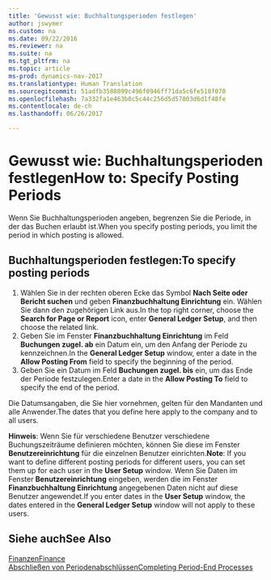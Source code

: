 ```yaml
---
title: 'Gewusst wie: Buchhaltungsperioden festlegen'
author: jswymer
ms.custom: na
ms.date: 09/22/2016
ms.reviewer: na
ms.suite: na
ms.tgt_pltfrm: na
ms.topic: article
ms-prod: dynamics-nav-2017
ms.translationtype: Human Translation
ms.sourcegitcommit: 51adfb3588099c496f0946ff71da5c6fe518f070
ms.openlocfilehash: 7a332fa1e463b0c5c44c256d5d57803d6d1f48fe
ms.contentlocale: de-ch
ms.lasthandoff: 06/26/2017

---
```


# <a name="how-to-specify-posting-periods"></a><span data-ttu-id="01828-102">Gewusst wie: Buchhaltungsperioden festlegen</span><span class="sxs-lookup"><span data-stu-id="01828-102">How to: Specify Posting Periods</span></span>
<span data-ttu-id="01828-103">Wenn Sie Buchhaltungsperioden angeben, begrenzen Sie die Periode, in der das Buchen erlaubt ist.</span><span class="sxs-lookup"><span data-stu-id="01828-103">When you specify posting periods, you limit the period in which posting is allowed.</span></span>

## <a name="to-specify-posting-periods"></a><span data-ttu-id="01828-104">Buchhaltungsperioden festlegen:</span><span class="sxs-lookup"><span data-stu-id="01828-104">To specify posting periods</span></span>
1. <span data-ttu-id="01828-105">Wählen Sie in der rechten oberen Ecke das Symbol **Nach Seite oder Bericht suchen** und geben **Finanzbuchhaltung Einrichtung** ein. Wählen Sie dann den zugehörigen Link aus.</span><span class="sxs-lookup"><span data-stu-id="01828-105">In the top right corner, choose the **Search for Page or Report** icon, enter **General Ledger Setup**, and then choose the related link.</span></span>
2. <span data-ttu-id="01828-106">Geben Sie im Fenster **Finanzbuchhaltung Einrichtung** im Feld **Buchungen zugel. ab** ein Datum ein, um den Anfang der Periode zu kennzeichnen.</span><span class="sxs-lookup"><span data-stu-id="01828-106">In the **General Ledger Setup** window, enter a date in the **Allow Posting From** field to specify the beginning of the period.</span></span>
3. <span data-ttu-id="01828-107">Geben Sie ein Datum im Feld **Buchungen zugel. bis** ein, um das Ende der Periode festzulegen.</span><span class="sxs-lookup"><span data-stu-id="01828-107">Enter a date in the **Allow Posting To** field to specify the end of the period.</span></span>

<span data-ttu-id="01828-108">Die Datumsangaben, die Sie hier vornehmen, gelten für den Mandanten und alle Anwender.</span><span class="sxs-lookup"><span data-stu-id="01828-108">The dates that you define here apply to the company and to all users.</span></span>

<span data-ttu-id="01828-109">**Hinweis**: Wenn Sie für verschiedene Benutzer verschiedene Buchungszeiträume definieren möchten, können Sie diese im Fenster **Benutzereinrichtung** für die einzelnen Benutzer einrichten.</span><span class="sxs-lookup"><span data-stu-id="01828-109">**Note**: If you want to define different posting periods for different users, you can set them up for each user in the **User Setup** window.</span></span> <span data-ttu-id="01828-110">Wenn Sie Daten im Fenster **Benutzereinrichtung** eingeben, werden die im Fenster **Finanzbuchhaltung Einrichtung** angegebenen Daten nicht auf diese Benutzer angewendet.</span><span class="sxs-lookup"><span data-stu-id="01828-110">If you enter dates in the **User Setup** window, the dates entered in the **General Ledger Setup** window will not apply to these users.</span></span>


## <a name="see-also"></a><span data-ttu-id="01828-111">Siehe auch</span><span class="sxs-lookup"><span data-stu-id="01828-111">See Also</span></span>
[<span data-ttu-id="01828-112">Finanzen</span><span class="sxs-lookup"><span data-stu-id="01828-112">Finance</span></span>](finance-setup.md)  
[<span data-ttu-id="01828-113">Abschließen von Periodenabschlüssen</span><span class="sxs-lookup"><span data-stu-id="01828-113">Completing Period-End Processes</span></span>](year-how-complete-period-end-processes.md)

